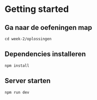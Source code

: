 # Getting started

## Ga naar de oefeningen map

```
cd week-2/oplossingen
```

## Dependencies installeren

```
npm install
```

## Server starten

```
npm run dev
```
